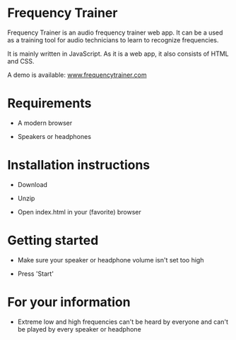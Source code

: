 # Frequency Trainer

Frequency Trainer is an audio frequency trainer web app. It can be a used as a training tool for audio technicians to learn to recognize frequencies.

It is mainly written in JavaScript. As it is a web app, it also consists of HTML and CSS.

A demo is available: www.frequencytrainer.com

# Requirements

* A modern browser

* Speakers or headphones

# Installation instructions

* Download

* Unzip

* Open index.html in your (favorite) browser

# Getting started

* Make sure your speaker or headphone volume isn't set too high

* Press 'Start'

# For your information

* Extreme low and high frequencies can't be heard by everyone and can't be played by every speaker or headphone

